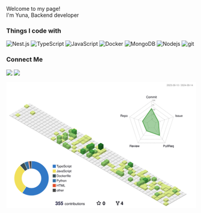 <p>Welcome to my page! </br> I'm Yuna, Backend developer </p>

<h3>Things I code with</h3>

<p>
  <img alt="Nest.js" src="https://img.shields.io/badge/Nest.JS-EA4335?style=flat-square&logo=nestJS&logoColor=white"/>
  <img alt="TypeScript" src="https://img.shields.io/badge/TypeScript-3178C6?style=flat-square&logo=TypeScript&logoColor=white"/>
  <img alt="JavaScript" src="https://img.shields.io/badge/javascript-F7DF1E?style=flat-square&logo=javascript&logoColor=white"/>
  <img alt="Docker" src="https://img.shields.io/badge/-Docker-46a2f1?style=flat-square&logo=docker&logoColor=white" />
  <img alt="MongoDB" src="https://img.shields.io/badge/-MongoDB-13aa52?style=flat-square&logo=mongodb&logoColor=white" />
  <img alt="Nodejs" src="https://img.shields.io/badge/-Nodejs-43853d?style=flat-square&logo=Node.js&logoColor=white" />
  <img alt="git" src="https://img.shields.io/badge/-Git-F05032?style=flat-square&logo=git&logoColor=white" />
</p>  

<h3>Connect Me</h3>

<p>
  <a href="https://velog.io/@vipwhy12/posts" target="_blank"><img src="https://img.shields.io/badge/Tech_Blog-DD0B78?style=flat-square&logo=GitHub%20Sponsors&logoColor=white"/></a>
  <a href="mailto:vipwhy12@naver.com" target="_blank"><img src="https://img.shields.io/badge/vipwhy12@naver.com-EA4335?style=flat-square&logo=Gmail&logoColor=white"/></a>
  <!--   <a href="https://www.linkedin.com/in/" target="_blank"><img src="https://img.shields.io/badge/SoyeonKim-0A66C2?style=flat-square&logo=Linkedin&logoColor=white"/></a> -->
</p>

![](./profile-3d-contrib/profile-green-animate.svg)
